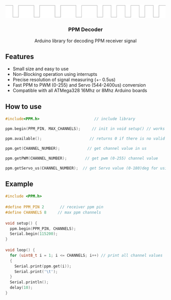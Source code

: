 ![PROJECT_PHOTO](https://github.com/VICLER/PPMDecoder/blob/master/ppm_img.PNG)

<h3 align="center">PPM Decoder</h3>
<p align="center">Arduino library for decoding PPM receiver signal</p>

<!-- FEAUTURES -->
## Features
* Small size and easy to use
* Non-Blocking operation using interrupts
* Precise resolution of signal measuring (+- 0.5us)
* Fast PPM to PWM (0-255) and Servo (544-2400us) conversion
* Compatible with all ATMega328 16Mhz or 8Mhz Arduino boards

## How to use
```C++
#include<PPM.h>                        // include library
```
```C++
ppm.begin(PPM_PIN, MAX_CHANNELS);     // init in void setup() // works only with pin 2(PD2) or pin 3(PD3)
```
```C++
ppm.available();                     // returns 0 if there is no valid pulses from receiver
```
```C++
ppm.get(CHANNEL_NUMBER);            // get channel value in us
```
```C++
ppm.getPWM(CHANNEL_NUMBER);        // get pwm (0-255) channel value
```
```C++
ppm.getServo_us(CHANNEL_NUMBER);  // get Servo value (0-180)deg for using with Servo.writeMicroseconds() in range (544-2400)us
```
## Example
```C++
#include <PPM.h>

#define PPM_PIN 2       // receiver ppm pin
#define CHANNELS 8     // max ppm channels

void setup() {
  ppm.begin(PPM_PIN, CHANNELS);
  Serial.begin(115200);
}

void loop() {
  for (uint8_t i = 1; i <= CHANNELS; i++) // print all channel values
  {
    Serial.print(ppm.get(i));
    Serial.print('\t');
  }
  Serial.println();
  delay(10);
}
```